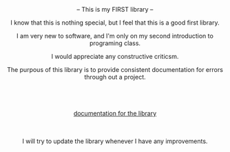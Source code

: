 <div align="center">
 – This is my FIRST library –

I know that this is nothing special, but I feel that this is a good first library.

I am very new to software, and I'm only on my second introduction to programing class.

I would appreciate any constructive criticsm.

The purpous of this library is to provide consistent documentation for errors through out a project.
<br>
<br>
<br>
<br>
<br>
[documentation for the library](https://drbpatch5707.github.io/Error-Report-Library/)
<br>
<br>
<br>

  I will try to update the library whenever I have any improvements.
</div>
